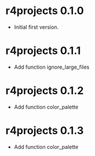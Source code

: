 # r4projects 0.1.0

* Initial first version.

# r4projects 0.1.1

* Add function ignore_large_files

# r4projects 0.1.2

* Add function color_palette

# r4projects 0.1.3

* Add function color_palette
